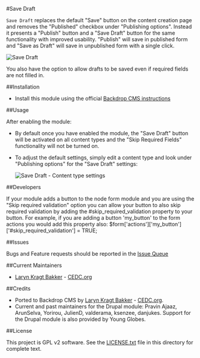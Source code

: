 #Save Draft

`Save Draft` replaces the default "Save" button on the content creation page and 
removes the "Published" checkbox under "Publishing options". Instead it presents 
a "Publish" button and a "Save Draft" button for the same functionality with 
improved usability. "Publish" will save in published form and "Save as Draft" 
will save in unpublished form with a single click.

![Save Draft](https://github.com/backdrop-contrib/save_draft/blob/1.x-1.x/images/save_draft-screenshot.png "Save Draft example")

You also have the option to allow drafts to be saved even if required fields
are not filled in.

##Installation

- Install this module using the official 
  [Backdrop CMS instructions](https://backdropcms.org/guide/modules)

##Usage

After enabling the module:

- By default once you have enabled the module, the "Save Draft" button will
  be activated on all content types and the "Skip Required Fields" functionality
  will not be turned on.
- To adjust the default settings, simply edit a content type and look under
  "Publishing options" for the "Save Draft" settings:
  
  ![Save Draft - Content type settings](https://github.com/backdrop-contrib/save_draft/blob/1.x-1.x/images/save_draft-content_type_publishing_settings.png "Save Draft Content Type Publishing Settings")

##Developers

If your module adds a button to the node form module and you are using the
"Skip required validation" option you can allow your button to also skip
required validation by adding the #skip_required_validation property to your
button. For example, if you are adding a button 'my_button' to the form actions
you would add this property also:
$form['actions']['my_button']['#skip_required_validation'] = TRUE;

##Issues

Bugs and Feature requests should be reported in the 
[Issue Queue](https://github.com/backdrop-contrib/save_draft/issues)

##Current Maintainers

- [Laryn Kragt Bakker](https://github.com/laryn) - [CEDC.org](https://cedc.org)

##Credits

- Ported to Backdrop CMS by [Laryn Kragt Bakker](https://github.com/laryn) - [CEDC.org](https://cedc.org).
- Current and past maintainers for the Drupal module: Pravin Ajaaz, ArunSelva, 
  Yorirou, JulienD, valderama, ksenzee, danjukes. Support for the Drupal
  module is also provided by Young Globes.

##License

This project is GPL v2 software. See the [LICENSE.txt](https://github.com/backdrop-contrib/image_effects/blob/1.x-1.x/LICENSE.txt) 
file in this directory for complete text.
